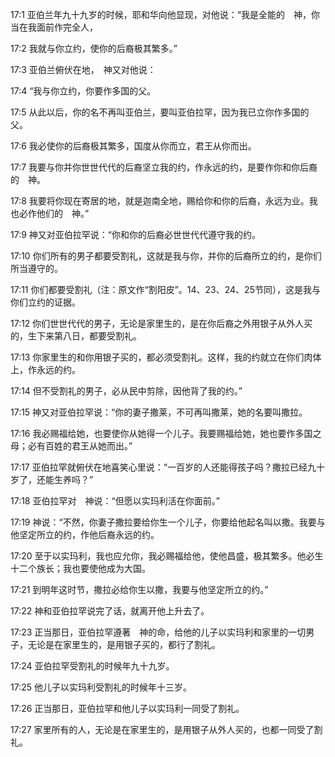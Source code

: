 <a id="1"></a>17:1  亚伯兰年九十九岁的时候，耶和华向他显现，对他说：“我是全能的　神，你当在我面前作完全人，  

<a id="2"></a>17:2  我就与你立约，使你的后裔极其繁多。”　  

<a id="3"></a>17:3  亚伯兰俯伏在地，　神又对他说：  

<a id="4"></a>17:4  “我与你立约，你要作多国的父。  

<a id="5"></a>17:5  从此以后，你的名不再叫亚伯兰，要叫亚伯拉罕，因为我已立你作多国的父。  

<a id="6"></a>17:6  我必使你的后裔极其繁多，国度从你而立，君王从你而出。  

<a id="7"></a>17:7  我要与你并你世世代代的后裔坚立我的约，作永远的约，是要作你和你后裔的　神。  

<a id="8"></a>17:8  我要将你现在寄居的地，就是迦南全地，赐给你和你的后裔，永远为业。我也必作他们的　神。”  

<a id="9"></a>17:9  神又对亚伯拉罕说：“你和你的后裔必世世代代遵守我的约。  

<a id="10"></a>17:10  你们所有的男子都要受割礼，这就是我与你，并你的后裔所立的约，是你们所当遵守的。  

<a id="11"></a>17:11  你们都要受割礼（注：原文作“割阳皮”。14、23、24、25节同），这是我与你们立约的证据。  

<a id="12"></a>17:12  你们世世代代的男子，无论是家里生的，是在你后裔之外用银子从外人买的，生下来第八日，都要受割礼。  

<a id="13"></a>17:13  你家里生的和你用银子买的，都必须受割礼。这样，我的约就立在你们肉体上，作永远的约。  

<a id="14"></a>17:14  但不受割礼的男子，必从民中剪除，因他背了我的约。”  

<a id="15"></a>17:15  神又对亚伯拉罕说：“你的妻子撒莱，不可再叫撒莱，她的名要叫撒拉。  

<a id="16"></a>17:16  我必赐福给她，也要使你从她得一个儿子。我要赐福给她，她也要作多国之母；必有百姓的君王从她而出。”  

<a id="17"></a>17:17  亚伯拉罕就俯伏在地喜笑心里说：“一百岁的人还能得孩子吗？撒拉已经九十岁了，还能生养吗？”  

<a id="18"></a>17:18  亚伯拉罕对　神说：“但愿以实玛利活在你面前。”  

<a id="19"></a>17:19  神说：“不然，你妻子撒拉要给你生一个儿子，你要给他起名叫以撒。我要与他坚定所立的约，作他后裔永远的约。  

<a id="20"></a>17:20  至于以实玛利，我也应允你，我必赐福给他，使他昌盛，极其繁多。他必生十二个族长；我也要使他成为大国。  

<a id="21"></a>17:21  到明年这时节，撒拉必给你生以撒，我要与他坚定所立的约。”  

<a id="22"></a>17:22  神和亚伯拉罕说完了话，就离开他上升去了。  

<a id="23"></a>17:23  正当那日，亚伯拉罕遵著　神的命，给他的儿子以实玛利和家里的一切男子，无论是在家里生的，是用银子买的，都行了割礼。　  

<a id="24"></a>17:24  亚伯拉罕受割礼的时候年九十九岁。  

<a id="25"></a>17:25  他儿子以实玛利受割礼的时候年十三岁。  

<a id="26"></a>17:26  正当那日，亚伯拉罕和他儿子以实玛利一同受了割礼。  

<a id="27"></a>17:27  家里所有的人，无论是在家里生的，是用银子从外人买的，也都一同受了割礼。  
